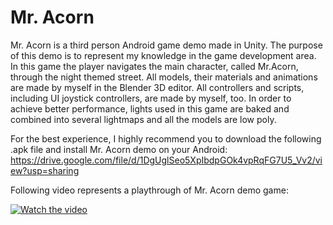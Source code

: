# Mr. Acorn

Mr. Acorn is a third person Android game demo made in Unity. The purpose of this demo is to represent my knowledge in the game development area. In this game the player navigates the main character, called Mr.Acorn, through the night themed street. All models, their materials  and animations are made by myself in the Blender 3D editor. All controllers and scripts, including UI joystick controllers, are made by myself, too. In order to achieve better performance, lights used in this game are baked and combined into several lightmaps and all the models are low poly. 

For the best experience, I highly recommend you to download the following .apk file and install Mr. Acorn demo on your Android: https://drive.google.com/file/d/1DgUglSeo5XpIbdpGOk4vpRqFG7U5_Vv2/view?usp=sharing

Following video represents a playthrough of Mr. Acorn demo game:

[![Watch the video](https://i9.ytimg.com/vi/1jkrwICEwkQ/mq1.jpg?sqp=CLzg5pgG&rs=AOn4CLC2PaDZcWjDK9Eq4eY-Cg7fqpxr7g&retry=5)](https://youtu.be/1jkrwICEwkQ)
